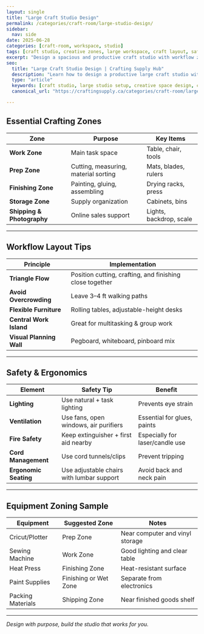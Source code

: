 ```yaml
---
layout: single
title: "Large Craft Studio Design"
permalink: /categories/craft-room/large-studio-design/
sidebar:
  nav: side
date: 2025-06-28
categories: [craft-room, workspace, studio]
tags: [craft studio, creative zones, large workspace, craft layout, safety]
excerpt: "Design a spacious and productive craft studio with workflow zones, ergonomic layout, and safety-focused features for high-efficiency making."
seo:
  title: "Large Craft Studio Design | Crafting Supply Hub"
  description: "Learn how to design a productive large craft studio with zone planning and workflow optimization."
  type: "article"
  keywords: [craft studio, large studio setup, creative space design, craft safety]
  canonical_url: "https://craftingsupply.ca/categories/craft-room/large-studio-design/"

---
```


## Essential Crafting Zones

| Zone | Purpose | Key Items |
|------|---------|-----------|
| **Work Zone** | Main task space | Table, chair, tools |
| **Prep Zone** | Cutting, measuring, material sorting | Mats, blades, rulers |
| **Finishing Zone** | Painting, gluing, assembling | Drying racks, press |
| **Storage Zone** | Supply organization | Cabinets, bins |
| **Shipping & Photography** | Online sales support | Lights, backdrop, scale |

---

## Workflow Layout Tips

| Principle | Implementation |
|-----------|----------------|
| **Triangle Flow** | Position cutting, crafting, and finishing close together |
| **Avoid Overcrowding** | Leave 3–4 ft walking paths |
| **Flexible Furniture** | Rolling tables, adjustable-height desks |
| **Central Work Island** | Great for multitasking & group work |
| **Visual Planning Wall** | Pegboard, whiteboard, pinboard mix |

---

## Safety & Ergonomics

| Element | Safety Tip | Benefit |
|--------|------------|---------|
| **Lighting** | Use natural + task lighting | Prevents eye strain |
| **Ventilation** | Use fans, open windows, air purifiers | Essential for glues, paints |
| **Fire Safety** | Keep extinguisher + first aid nearby | Especially for laser/candle use |
| **Cord Management** | Use cord tunnels/clips | Prevent tripping |
| **Ergonomic Seating** | Use adjustable chairs with lumbar support | Avoid back and neck pain |

---

## Equipment Zoning Sample

| Equipment | Suggested Zone | Notes |
|-----------|----------------|-------|
| Cricut/Plotter | Prep Zone | Near computer and vinyl storage |
| Sewing Machine | Work Zone | Good lighting and clear table |
| Heat Press | Finishing Zone | Heat-resistant surface |
| Paint Supplies | Finishing or Wet Zone | Separate from electronics |
| Packing Materials | Shipping Zone | Near finished goods shelf |

---
*Design with purpose, build the studio that works for you.*
